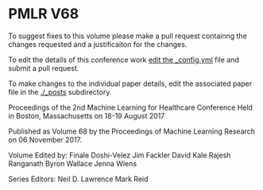 # PMLR V68

To suggest fixes to this volume please make a pull request containng the changes requested and a justificaiton for the changes.

To edit the details of this conference work [edit the _config.yml](./_config.yml) file and submit a pull request.

To make changes to the individual paper details, edit the associated paper file in the [./_posts](./_posts) subdirectory.

Proceedings of the 2nd Machine Learning for Healthcare Conference
  Held in Boston, Massachusetts on 18-19 August 2017

Published as Volume 68 by the Proceedings of Machine Learning Research on 06 November 2017.

Volume Edited by:
  Finale Doshi-Velez
  Jim Fackler
  David Kale
  Rajesh Ranganath
  Byron Wallace
  Jenna Wiens

Series Editors:
  Neil D. Lawrence
  Mark Reid
